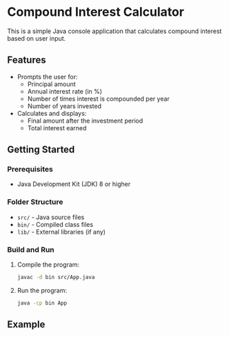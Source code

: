 # Compound Interest Calculator

This is a simple Java console application that calculates compound interest based on user input.

## Features

- Prompts the user for:
  - Principal amount
  - Annual interest rate (in %)
  - Number of times interest is compounded per year
  - Number of years invested
- Calculates and displays:
  - Final amount after the investment period
  - Total interest earned

## Getting Started

### Prerequisites

- Java Development Kit (JDK) 8 or higher

### Folder Structure

- `src/` - Java source files
- `bin/` - Compiled class files
- `lib/` - External libraries (if any)

### Build and Run

1. Compile the program:

    ```sh
    javac -d bin src/App.java
    ```

2. Run the program:

    ```sh
    java -cp bin App
    ```

## Example
